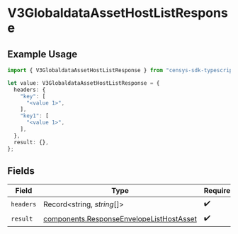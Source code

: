# V3GlobaldataAssetHostListResponse

## Example Usage

```typescript
import { V3GlobaldataAssetHostListResponse } from "censys-sdk-typescript/models/operations";

let value: V3GlobaldataAssetHostListResponse = {
  headers: {
    "key": [
      "<value 1>",
    ],
    "key1": [
      "<value 1>",
    ],
  },
  result: {},
};
```

## Fields

| Field                                                                                                | Type                                                                                                 | Required                                                                                             | Description                                                                                          |
| ---------------------------------------------------------------------------------------------------- | ---------------------------------------------------------------------------------------------------- | ---------------------------------------------------------------------------------------------------- | ---------------------------------------------------------------------------------------------------- |
| `headers`                                                                                            | Record<string, *string*[]>                                                                           | :heavy_check_mark:                                                                                   | N/A                                                                                                  |
| `result`                                                                                             | [components.ResponseEnvelopeListHostAsset](../../models/components/responseenvelopelisthostasset.md) | :heavy_check_mark:                                                                                   | N/A                                                                                                  |